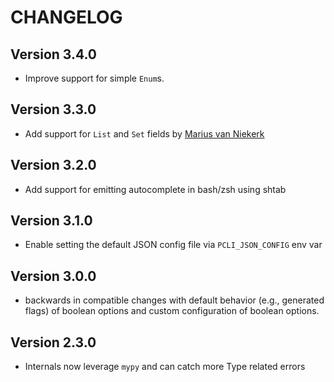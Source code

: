 # CHANGELOG

## Version 3.4.0

- Improve support for simple `Enum`s. 

## Version 3.3.0

- Add support for `List` and `Set` fields by [Marius van Niekerk](https://github.com/mariusvniekerk)

## Version 3.2.0

- Add support for emitting autocomplete in bash/zsh using shtab

## Version 3.1.0

- Enable setting the default JSON config file via `PCLI_JSON_CONFIG` env var

## Version 3.0.0

- backwards in compatible changes with default behavior (e.g., generated flags) of boolean options and custom configuration of boolean options.

## Version 2.3.0

- Internals now leverage `mypy` and can catch more Type related errors